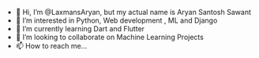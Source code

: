 - 👋 Hi, I’m @LaxmansAryan, but my actual name is Aryan Santosh Sawant
- 👀 I’m interested in Python, Web development , ML and Django
- 🌱 I’m currently learning Dart and Flutter 
- 💞️ I’m looking to collaborate on Machine Learning Projects
- 📫 How to reach me...

<!---
LaxmansAryan/LaxmansAryan is a ✨ special ✨ repository because its `README.md` (this file) appears on your GitHub profile.
You can click the Preview link to take a look at your changes.
--->
